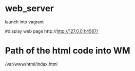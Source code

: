 # web_server

launch into vagrant

#display web page
http://http://127.0.0.1:4567/

# Path of the html code into WM
/var/www/html/index.html
